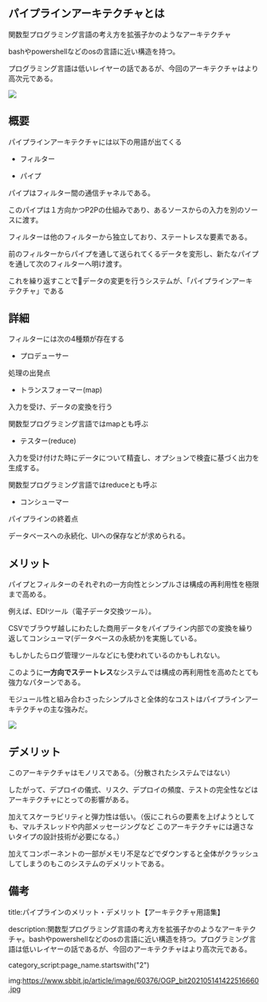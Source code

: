 


## パイプラインアーキテクチャとは

関数型プログラミング言語の考え方を拡張子かのようなアーキテクチャ

bashやpowershellなどのosの言語に近い構造を持つ。

プログラミング言語は低いレイヤーの話であるが、今回のアーキテクチャはより高次元である。

<img src="https://camo.githubusercontent.com/e20afaa870d8776d28604867740178545eb22842e804c010282ec13cb4be4cf5/68747470733a2f2f6c6561726e696e672e6f7265696c6c792e636f6d2f6c6962726172792f766965772f66756e64616d656e74616c732d6f662d736f6674776172652f393738313439323034333434372f6173736574732f666f73615f313130312e706e67">

## 概要

パイプラインアーキテクチャには以下の用語が出てくる

- フィルター

- パイプ

パイプはフィルター間の通信チャネルである。

このパイプは１方向かつP2Pの仕組みであり、あるソースからの入力を別のソースに渡す。



フィルターは他のフィルターから独立しており、ステートレスな要素である。

前のフィルターからパイプを通して送られてくるデータを変形し、新たなパイプを通して次のフィルターへ明け渡す。

これを繰り返すことでデータの変更を行うシステムが、「パイプラインアーキテクチャ」である


## 詳細

フィルターには次の4種類が存在する

- プロデューサー

処理の出発点

- トランスフォーマー(map)

入力を受け、データの変換を行う

関数型プログラミング言語ではmapとも呼ぶ

- テスター(reduce)

入力を受け付けた時にデータについて精査し、オプションで検査に基づく出力を生成する。

関数型プログラミング言語ではreduceとも呼ぶ

- コンシューマー

パイプラインの終着点

データベースへの永続化、UIへの保存などが求められる。


## メリット

パイプとフィルターのそれぞれの一方向性とシンプルさは構成の再利用性を極限まで高める。

例えば、EDIツール（電子データ交換ツール）。

CSVでブラウザ越しにわたした商用データをパイプライン内部での変換を繰り返してコンシューマ(データベースの永続か)を実施している。

もしかしたらログ管理ツールなどにも使われているのかもしれない。

このように**一方向でステートレス**なシステムでは構成の再利用性を高めたとても強力なパターンである。

モジュール性と組み合わさったシンプルさと全体的なコストはパイプラインアーキテクチャの主な強みだ。

<img src="https://camo.githubusercontent.com/622e75e13e0f36c905865a96906d19a72341305f78f03c75e4b492671b24789d/68747470733a2f2f6c6561726e696e672e6f7265696c6c792e636f6d2f6c6962726172792f766965772f66756e64616d656e74616c732d6f662d736f6674776172652f393738313439323034333434372f6173736574732f666f73615f313130332e706e67">

## デメリット

このアーキテクチャはモノリスである。（分散されたシステムではない）

したがって、デプロイの儀式、リスク、デプロイの頻度、テストの完全性などはアーキテクチャにとっての影響がある。

加えてスケーラビリティと弾力性は低い。（仮にこれらの要素を上げようとしても、マルチスレッドや内部メッセージングなど
このアーキテクチャには適さないタイプの設計技術が必要になる。）

加えてコンポーネントの一部がメモリ不足などでダウンすると全体がクラッシュしてしまうのもこのシステムのデメリットである。














## 備考

title:パイプラインのメリット・デメリット【アーキテクチャ用語集】

description:関数型プログラミング言語の考え方を拡張子かのようなアーキテクチャ。bashやpowershellなどのosの言語に近い構造を持つ。プログラミング言語は低いレイヤーの話であるが、今回のアーキテクチャはより高次元である。

category_script:page_name.startswith("2")

img:https://www.sbbit.jp/article/image/60376/OGP_bit202105141422516660.jpg


